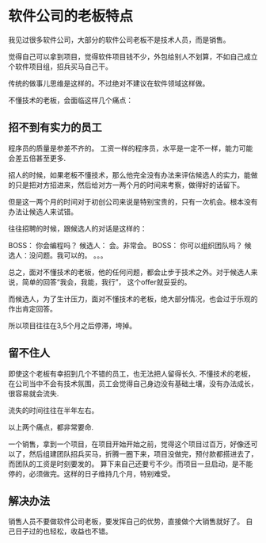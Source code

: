 # 软件公司的老板特点

我见过很多软件公司，大部分的软件公司老板不是技术人员，而是销售。

觉得自己可以拿到项目，觉得软件项目钱不少，外包给别人不划算，不如自己成立个软件项目组，招兵买马自己干。

传统的做事儿思维是这样的。不过绝对不建议在软件领域这样做。

不懂技术的老板，会面临这样几个痛点：

## 招不到有实力的员工

程序员的质量是参差不齐的。 工资一样的程序员，水平是一定不一样，能力可能会差五倍甚至更多.

招人的时候，如果老板不懂技术，那么他完全没有办法来评估候选人的实力，能做的只是把对方招进来，然后给对方一两个月的时间来考察，做得好的话留下。

但是这一两个月的时间对于初创公司来说是特别宝贵的，只有一次机会。根本没有办法让候选人来试错。

往往招聘的时候，跟候选人的对话是这样的：

BOSS： 你会编程吗？
候选人： 会。非常会。
BOSS： 你可以组织团队吗？
候选人：没问题。我可以的。
。。。

总之，面对不懂技术的老板，他的任何问题，都会止步于技术之外。对于候选人来说，简单的回答“我会，我能，我行”， 这个offer就妥妥的。

而候选人，为了生计压力，面对不懂技术的老板，绝大部分情况，也会过于乐观的作出肯定回答。

所以项目往往在3,5个月之后停滞，垮掉。

## 留不住人

即使这个老板有幸招到几个不错的员工，也无法把人留得长久. 不懂技术的老板，在公司当中不会有技术氛围，员工会觉得自己身边没有基础土壤，没有办法成长，很容易就会流失.

流失的时间往往在半年左右。

以上两个痛点，都非常要命.

一个销售，拿到一个项目，在项目开始开始之前，觉得这个项目过百万，好像还可以了，然后组建团队招兵买马，折腾一圈下来，项目没做完，预付款都搭进去了，而团队的工资是时刻要发的。
算下来自己还要亏不少。而项目一旦启动，是不能停的，必须做完。这样的日子维持几个月，特别难受。

## 解决办法
销售人员不要做软件公司老板，要发挥自己的优势，直接做个大销售就好了。 自己日子过的也轻松，收益也不错。